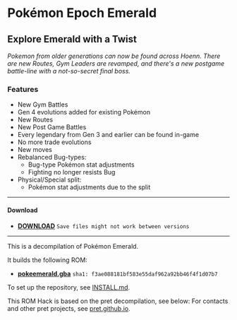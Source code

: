 # Pokémon Epoch Emerald

## Explore Emerald with a Twist

*Pokemon from older generations can now be found across Hoenn. There are new Routes, Gym Leaders are revamped, and there's a new postgame battle-line with a not-so-secret final boss.*

### Features

- New Gym Battles
- Gen 4 evolutions added for existing Pokémon
- New Routes
- New Post Game Battles
- Every legendary from Gen 3 and earlier can be found in-game
- No more trade evolutions
- New moves
- Rebalanced Bug-types:
  - Bug-type Pokémon stat adjustments
  - Fighting no longer resists Bug
- Physical/Special split:
  - Pokémon stat adjustments due to the split

---

#### Download

* [**DOWNLOAD**](https://github.com/nath5763/pkemrald/releases/) `Save files might not work between versions`

---

This is a decompilation of Pokémon Emerald.

It builds the following ROM:

* [**pokeemerald.gba**](https://datomatic.no-intro.org/index.php?page=show_record&s=23&n=1961) `sha1: f3ae088181bf583e55daf962a92bb46f4f1d07b7`

To set up the repository, see [INSTALL.md](INSTALL.md).

This ROM Hack is based on the pret decompilation, see below:
For contacts and other pret projects, see [pret.github.io](https://pret.github.io/).
